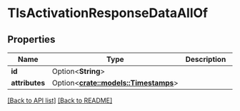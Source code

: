# TlsActivationResponseDataAllOf

## Properties

Name | Type | Description | Notes
------------ | ------------- | ------------- | -------------
**id** | Option<**String**> |  | [readonly]
**attributes** | Option<[**crate::models::Timestamps**](Timestamps.md)> |  | 

[[Back to API list]](../README.md#documentation-for-api-endpoints) [[Back to README]](../README.md)


